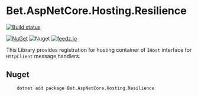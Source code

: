 ﻿# Bet.AspNetCore.Hosting.Resilience

[![Build status](https://ci.appveyor.com/api/projects/status/tmqs7xbq1aqee3md/branch/master?svg=true)](https://ci.appveyor.com/project/kdcllc/bet-extensions-resilience/branch/master)

[![NuGet](https://img.shields.io/nuget/v/Bet.AspNetCore.Hosting.Resilience.svg)](https://www.nuget.org/packages?q=Bet.AspNetCore.Hosting.Resilience)
![Nuget](https://img.shields.io/nuget/dt/Bet.AspNetCore.Hosting.Resilience)
[![feedz.io](https://img.shields.io/badge/endpoint.svg?url=https://f.feedz.io/kdcllc/bet-extensions-resilience/shield/Bet.AspNetCore.Hosting.Resilience/latest)](https://f.feedz.io/kdcllc/bet-extensions-resilience/packages/Bet.AspNetCore.Hosting.Resilience/latest/download)

This Library provides registration for hosting container of `IHost` interface for `HttpClient` message handlers.

## Nuget

```cmd
    dotnet add package Bet.AspNetCore.Hosting.Resilience
```
